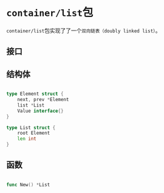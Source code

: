 

# `container/list`包

`container/list`包实现了了一个`双向链表（doubly linked list）`。


## 接口


## 结构体

```go

type Element struct {
    next, prev *Element
    list *List
    Value interface{}
}

type List struct {
    root Element
    len int
}

```


## 函数

```go

func New() *List

```
